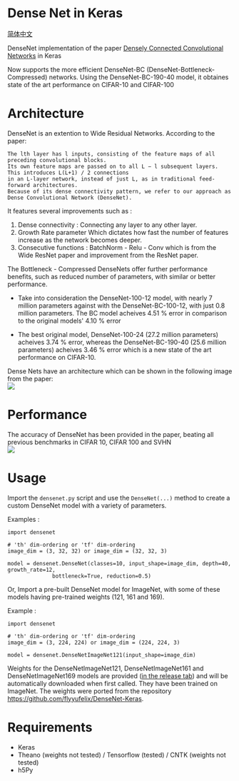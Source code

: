 # Dense Net in Keras


[简体中文](/zh-hans/examples/keras/DenseNet/README.md)


DenseNet implementation of the paper [Densely Connected Convolutional Networks](https://arxiv.org/pdf/1608.06993v3.pdf) in Keras

Now supports the more efficient DenseNet-BC (DenseNet-Bottleneck-Compressed) networks. Using the DenseNet-BC-190-40 model, 
it obtaines state of the art performance on CIFAR-10 and CIFAR-100

# Architecture
DenseNet is an extention to Wide Residual Networks. According to the paper: <br>
```
The lth layer has l inputs, consisting of the feature maps of all preceding convolutional blocks. 
Its own feature maps are passed on to all L − l subsequent layers. This introduces L(L+1) / 2 connections 
in an L-layer network, instead of just L, as in traditional feed-forward architectures. 
Because of its dense connectivity pattern, we refer to our approach as Dense Convolutional Network (DenseNet).
```

It features several improvements such as :

1. Dense connectivity : Connecting any layer to any other layer.
2. Growth Rate parameter Which dictates how fast the number of features increase as the network becomes deeper.
3. Consecutive functions : BatchNorm - Relu - Conv which is from the Wide ResNet paper and improvement from the ResNet paper.

The Bottleneck - Compressed DenseNets offer further performance benefits, such as reduced number of parameters, with similar or better performance. 

- Take into consideration the DenseNet-100-12 model, with nearly 7 million parameters against with the DenseNet-BC-100-12, with just 0.8 million parameters.
The BC model acheives 4.51 % error in comparison to the original models' 4.10 % error

- The best original model, DenseNet-100-24 (27.2 million parameters) acheives 3.74 % error, whereas the DenseNet-BC-190-40 (25.6 million parameters) acheives
3.46 % error which is a new state of the art performance on CIFAR-10.

Dense Nets have an architecture which can be shown in the following image from the paper: <br>
<img src="https://github.com/titu1994/DenseNet/blob/master/images/dense_net.JPG?raw=true">

# Performance
The accuracy of DenseNet has been provided in the paper, beating all previous benchmarks in CIFAR 10, CIFAR 100 and SVHN <br>
<img src="https://github.com/titu1994/DenseNet/blob/master/images/accuracy_densenet.JPG?raw=true">

# Usage

Import the `densenet.py` script and use the `DenseNet(...)` method to create a custom DenseNet model with a variety of parameters.

Examples : 

```
import densenet

# 'th' dim-ordering or 'tf' dim-ordering
image_dim = (3, 32, 32) or image_dim = (32, 32, 3)

model = densenet.DenseNet(classes=10, input_shape=image_dim, depth=40, growth_rate=12, 
			  bottleneck=True, reduction=0.5)
```

Or, Import a pre-built DenseNet model for ImageNet, with some of these models having pre-trained weights (121, 161 and 169).

Example : 
```
import densenet

# 'th' dim-ordering or 'tf' dim-ordering
image_dim = (3, 224, 224) or image_dim = (224, 224, 3)

model = densenet.DenseNetImageNet121(input_shape=image_dim)
```

Weights for the DenseNetImageNet121, DenseNetImageNet161 and DenseNetImageNet169 models are provided ([in the release tab](https://github.com/titu1994/DenseNet/releases)) and will be automatically downloaded when first called. They have been trained on ImageNet. The weights were ported from the repository https://github.com/flyyufelix/DenseNet-Keras.



# Requirements

- Keras
- Theano (weights not tested) / Tensorflow (tested) / CNTK (weights not tested)
- h5Py
